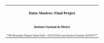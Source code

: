 <table>
<td style="font-size:50% ;font-family: Times New Roman"; align="center" colspan="2">
<h2> Datos Masivos: Final Project</h2>
<br>
<h3>Instituto Nacional de México</h3>
<br>
**By Hernandez Negrete Salma Fabel - 16212354 & Luna Fuentes Fernando 16210975**

</td>
</table>

